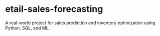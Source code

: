 # etail-sales-forecasting
A real-world project for sales prediction and inventory optimization using Python, SQL, and ML.
